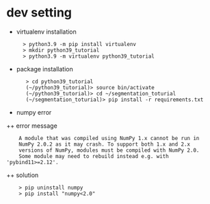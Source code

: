 # dev setting

+ virtualenv installation
 
        > python3.9 -m pip install virtualenv
        > mkdir python39_tutorial
        > python3.9 -m virtualenv python39_tutorial

+ package installation

         > cd python39_tutorial
         (~/python39_tutorial)> source bin/activate
         (~/python39_tutorial)> cd ~/segmentation_toturial
         (~/segmentation_toturial)> pip install -r requirements.txt


+ numpy error


++ error message 

        A module that was compiled using NumPy 1.x cannot be run in
        NumPy 2.0.2 as it may crash. To support both 1.x and 2.x
        versions of NumPy, modules must be compiled with NumPy 2.0.
        Some module may need to rebuild instead e.g. with 'pybind11>=2.12'.


++ solution

        > pip uninstall numpy
        > pip install "numpy<2.0"
